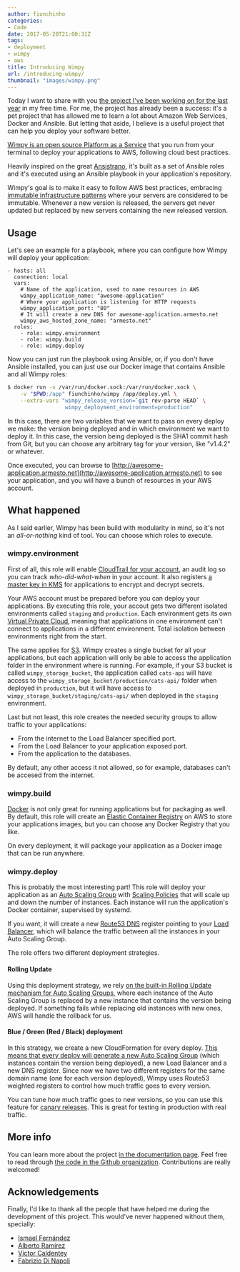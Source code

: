 ```yaml
---
author: fiunchinho
categories:
- Code
date: 2017-05-20T21:00:31Z
tags:
- deployment
- wimpy
- aws
title: Introducing Wimpy
url: /introducing-wimpy/
thumbnail: "images/wimpy.png"
---
```


Today I want to share with you [the project I've been working on for the last year](https://github.com/wimpy) in my free time. For me, the project has already been a success: it's a pet project that has allowed me to learn a lot about Amazon Web Services, Docker and Ansible. But letting that aside, I believe is a useful project that can help you deploy your software better.


<!--more-->
[Wimpy is an open source Platform as a Service](https://github.com/wimpy) that you run from your terminal to deploy your applications to AWS, following cloud best practices.

Heavily inspired on the great [Ansistrano](https://github.com/ansistrano/deploy), it's built as a set of Ansible roles and it's executed using an Ansible playbook in your application's repository.

Wimpy's goal is to make it easy to follow AWS best practices, embracing [immutable infrastructure patterns](https://martinfowler.com/bliki/ImmutableServer.html) where your servers are considered to be immutable. Whenever a new version is released, the servers get never updated but replaced by new servers containing the new released version.

## Usage

Let's see an example for a playbook, where you can configure how Wimpy will deploy your application:

```
- hosts: all
  connection: local
  vars:
    # Name of the application, used to name resources in AWS
    wimpy_application_name: "awesome-application"
    # Where your application is listening for HTTP requests
    wimpy_application_port: "80"
    # It will create a new DNS for awesome-application.armesto.net
    wimpy_aws_hosted_zone_name: "armesto.net"
  roles:
    - role: wimpy.environment
    - role: wimpy.build
    - role: wimpy.deploy
```

Now you can just run the playbook using Ansible, or, if you don't have Ansible installed, you can just use our Docker image that contains Ansible and all Wimpy roles:

```bash
$ docker run -v /var/run/docker.sock:/var/run/docker.sock \
    -v "$PWD:/app" fiunchinho/wimpy /app/deploy.yml \
    --extra-vars "wimpy_release_version=`git rev-parse HEAD` \
                  wimpy_deployment_environment=production"
```

In this case, there are two variables that we want to pass on every deploy we make: the version being deployed and in which environment we want to deploy it. In this case, the version being deployed is the SHA1 commit hash from Git, but you can choose any arbitrary tag for your version, like "v1.4.2" or whatever.

Once executed, you can browse to [http://awesome-application.armesto.net](http://awesome-application.armesto.net) to see your application, and you will have a bunch of resources in your AWS account.

## What happened
As I said earlier, Wimpy has been build with modularity in mind, so it's not an *all-or-nothing* kind of tool. You can choose which roles to execute.

### wimpy.environment
First of all, this role will enable [CloudTrail for your account](https://aws.amazon.com/cloudtrail/), an audit log so you can track *who-did-what-when* in your account.
It also registers [a master key in KMS](https://aws.amazon.com/kms/) for applications to encrypt and decrypt secrets.

Your AWS account must be prepared before you can deploy your applications. By executing this role, your accout gets two different isolated environments called `staging` and `production`. Each environment gets its own [Virtual Private Cloud](https://aws.amazon.com/vpc/), meaning that applications in one environment can't connect to applications in a different environment. Total isolation between environments right from the start.

The same applies for [S3](https://aws.amazon.com/s3/). Wimpy creates a single bucket for all your applications, but each application will only be able to access the application folder in the environment where is running. For example, if your S3 bucket is called `wimpy_storage_bucket`, the application called `cats-api` will have access to the `wimpy_storage_bucket/production/cats-api/` folder when deployed in `production`, but it will have access to `wimpy_storage_bucket/staging/cats-api/` when deployed in the `staging` environment.

Last but not least, this role creates the needed security groups to allow traffic to your applications:

- From the internet to the Load Balancer specified port.
- From the Load Balancer to your application exposed port.
- From the application to the databases.

By default, any other access it not allowed, so for example, databases can't be accesed from the internet.

### wimpy.build
[Docker](https://www.docker.com/) is not only great for running applications but for packaging as well. By default, this role will create an [Elastic Container Registry](https://aws.amazon.com/ecr/) on AWS to store your applications images, but you can choose any Docker Registry that you like.

On every deployment, it will package your application as a Docker image that can be run anywhere.

### wimpy.deploy
This is probably the most interesting part!
This role will deploy your application as an [Auto Scaling Group](https://docs.aws.amazon.com/autoscaling/latest/userguide/AutoScalingGroup.html) with [Scaling Policies](https://docs.aws.amazon.com/autoscaling/latest/userguide/policy_creating.html) that will scale up and down the number of instances. Each instance will run the application's Docker container, supervised by systemd.

If you want, it will create a new [Route53 DNS](https://aws.amazon.com/route53/) register pointing to your [Load Balancer](https://aws.amazon.com/elasticloadbalancing/), which will balance the traffic between all the instances in your Auto Scaling Group.

The role offers two different deployment strategies.

#### Rolling Update
Using this deployment strategy, we rely [on the built-in Rolling Update mechanism for Auto Scaling Groups](https://cloudonaut.io/rolling-update-with-aws-cloudformation/), where each instance of the Auto Scaling Group is replaced by a new instance that contains the version being deployed.
If something fails while replacing old instances with new ones, AWS will handle the rollback for us.

#### Blue / Green (Red / Black) deployment
In this strategy, we create a new CloudFormation for every deploy. [This means that every deploy will generate a new Auto Scaling Group](https://martinfowler.com/bliki/BlueGreenDeployment.html) (which instances contain the version being deployed), a new Load Balancer and a new DNS register. Since now we have two different registers for the same domain name (one for each version deployed), Wimpy uses Route53 weighted registers to control how much traffic goes to every version.

You can tune how much traffic goes to new versions, so you can use this feature for [canary releases](https://martinfowler.com/bliki/CanaryRelease.html). This is great for testing in production with real traffic.

## More info
You can learn more about the project [in the documentation page](https://wimpy.github.io/docs/).
Feel free to read through [the code in the Github organization](https://github.com/wimpy). Contributions are really welcomed!

## Acknowledgements
Finally, I'd like to thank all the people that have helped me during the development of this project. This would've never happened without them, specially:

- [Ismael Fernández](https://github.com/ismFerDev)
- [Alberto Ramírez](https://github.com/aramirez-es)
- [Víctor Caldentey](https://github.com/victuxbb)
- [Fabrizio Di Napoli](https://github.com/Hyunk3l)
